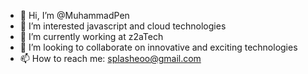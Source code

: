 - 👋 Hi, I’m @MuhammadPen
- 👀 I’m interested javascript and cloud technologies
- 🌱 I’m currently working at z2aTech
- 💞️ I’m looking to collaborate on innovative and exciting technologies
- 📫 How to reach me: splasheoo@gmail.com

<!---
MuhammadPen/MuhammadPen is a ✨ special ✨ repository because its `README.md` (this file) appears on your GitHub profile.
You can click the Preview link to take a look at your changes.
--->
